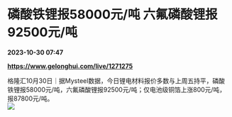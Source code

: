 # 磷酸铁锂报58000元/吨 六氟磷酸锂报92500元/吨

**2023-10-30 07:47**

**https://www.gelonghui.com/live/1271275**

格隆汇10月30日｜据Mysteel数据，今日锂电材料报价多数与上周五持平，磷酸铁锂报58000元/吨，六氟磷酸锂报92500元/吨；仅电池级铜箔上涨800元/吨，报87800元/吨。  
![](https://img5.gelonghui.com/live/04632-12f9a603-129d-4cb0-a9ab-d7eb26f5f0fb.png)